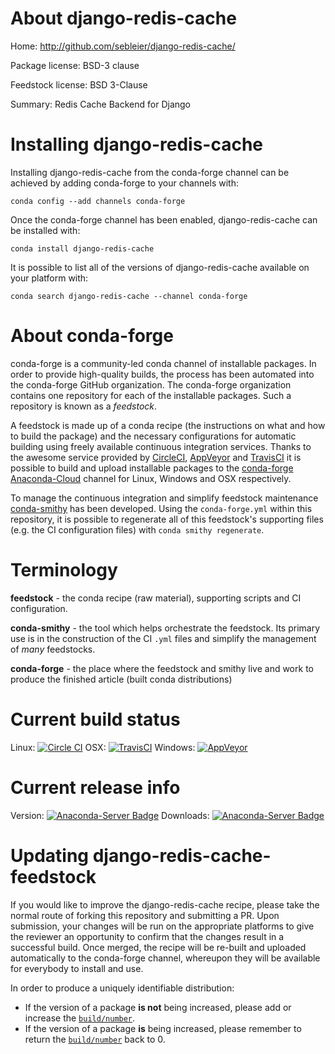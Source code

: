 About django-redis-cache
========================

Home: http://github.com/sebleier/django-redis-cache/

Package license: BSD-3 clause

Feedstock license: BSD 3-Clause

Summary: Redis Cache Backend for Django



Installing django-redis-cache
=============================

Installing django-redis-cache from the conda-forge channel can be achieved by adding conda-forge to your channels with:

```
conda config --add channels conda-forge
```

Once the conda-forge channel has been enabled, django-redis-cache can be installed with:

```
conda install django-redis-cache
```

It is possible to list all of the versions of django-redis-cache available on your platform with:

```
conda search django-redis-cache --channel conda-forge
```


About conda-forge
=================

conda-forge is a community-led conda channel of installable packages.
In order to provide high-quality builds, the process has been automated into the
conda-forge GitHub organization. The conda-forge organization contains one repository 
for each of the installable packages. Such a repository is known as a *feedstock*.

A feedstock is made up of a conda recipe (the instructions on what and how to build
the package) and the necessary configurations for automatic building using freely
available continuous integration services. Thanks to the awesome service provided by
[CircleCI](https://circleci.com/), [AppVeyor](http://www.appveyor.com/)
and [TravisCI](https://travis-ci.org/) it is possible to build and upload installable
packages to the [conda-forge](https://anaconda.org/conda-forge)
[Anaconda-Cloud](http://docs.anaconda.org/) channel for Linux, Windows and OSX respectively.

To manage the continuous integration and simplify feedstock maintenance
[conda-smithy](http://github.com/conda-forge/conda-smithy) has been developed.
Using the ``conda-forge.yml`` within this repository, it is possible to regenerate all of
this feedstock's supporting files (e.g. the CI configuration files) with ``conda smithy regenerate``.


Terminology
===========

**feedstock** - the conda recipe (raw material), supporting scripts and CI configuration.

**conda-smithy** - the tool which helps orchestrate the feedstock.
                   Its primary use is in the construction of the CI ``.yml`` files
                   and simplify the management of *many* feedstocks.

**conda-forge** - the place where the feedstock and smithy live and work to
                  produce the finished article (built conda distributions)

Current build status
====================
Linux: [![Circle CI](https://circleci.com/gh/conda-forge/django-redis-cache-feedstock.svg?style=svg)](https://circleci.com/gh/conda-forge/django-redis-cache-feedstock)
OSX: [![TravisCI](https://travis-ci.org/conda-forge/django-redis-cache-feedstock.svg?branch=master)](https://travis-ci.org/conda-forge/django-redis-cache-feedstock) 
Windows: [![AppVeyor](https://ci.appveyor.com/api/projects/status/github/conda-forge/django-redis-cache-feedstock?svg=True)](https://ci.appveyor.com/project/conda-forge/django-redis-cache-feedstock/branch/master)

Current release info
====================
Version: [![Anaconda-Server Badge](https://anaconda.org/conda-forge/django-redis-cache/badges/version.svg)](https://anaconda.org/conda-forge/django-redis-cache)
Downloads: [![Anaconda-Server Badge](https://anaconda.org/conda-forge/django-redis-cache/badges/downloads.svg)](https://anaconda.org/conda-forge/django-redis-cache)


Updating django-redis-cache-feedstock
=====================================

If you would like to improve the django-redis-cache recipe, please take the normal
route of forking this repository and submitting a PR. Upon submission, your changes will
be run on the appropriate platforms to give the reviewer an opportunity to confirm that the
changes result in a successful build. Once merged, the recipe will be re-built and uploaded
automatically to the conda-forge channel, whereupon they will be available for everybody to
install and use.

In order to produce a uniquely identifiable distribution:
 * If the version of a package **is not** being increased, please add or increase
   the [``build/number``](http://conda.pydata.org/docs/building/meta-yaml.html#build-number-and-string). 
 * If the version of a package **is** being increased, please remember to return
   the [``build/number``](http://conda.pydata.org/docs/building/meta-yaml.html#build-number-and-string)
   back to 0.
